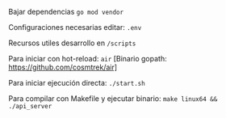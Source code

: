 
Bajar dependencias `go mod vendor`

Configuraciones necesarias editar: `.env`

Recursos utiles desarrollo en `/scripts`

Para iniciar con hot-reload: `air` [Binario gopath: https://github.com/cosmtrek/air]

Para iniciar ejecución directa: `./start.sh`

Para compilar con Makefile y ejecutar binario: `make linux64 && ./api_server`